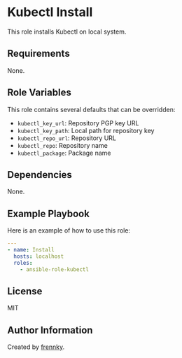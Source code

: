 Kubectl Install
===============

This role installs Kubectl on local system.

Requirements
------------

None.

Role Variables
--------------

This role contains several defaults that can be overridden:

- `kubectl_key_url`: Repository PGP key URL
- `kubectl_key_path`: Local path for repository key
- `kubectl_repo_url`: Repository URL
- `kubectl_repo`: Repository name
- `kubectl_package`: Package name

Dependencies
------------

None.

Example Playbook
----------------

Here is an example of how to use this role:

```yaml
---
- name: Install
  hosts: localhost
  roles:
    - ansible-role-kubectl
```

License
-------

MIT

Author Information
------------------

Created by [frennky](https://github.com/frennky).
